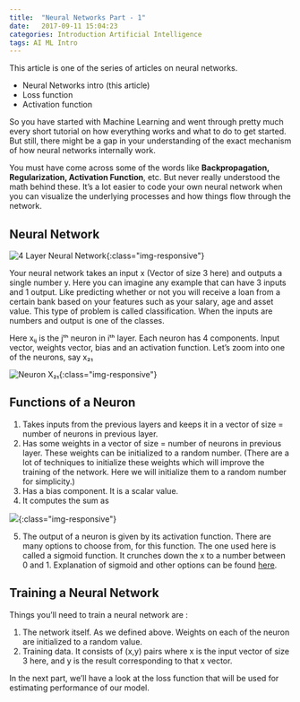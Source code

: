 ```yaml
---
title:  "Neural Networks Part - 1"
date:   2017-09-11 15:04:23
categories: Introduction Artificial Intelligence
tags: AI ML Intro
---
```



This article is one of the series of articles on neural networks.
 - Neural Networks intro (this article)
 - Loss function
 - Activation function

So you have started with Machine Learning and went through pretty much every short tutorial on how everything works and what to do to get started. But still, there might be a gap in your understanding of the exact mechanism of how neural networks internally work.

You must have come across some of the words like **Backpropagation, Regularization, Activation Function**, etc. But never really understood the math behind these. It’s a lot easier to code your own neural network when you can visualize the underlying processes and how things flow through the network.

## Neural Network
![4 Layer Neural Network](https://cdn-images-1.medium.com/max/880/1*cemKtt3xPbXyH2dyr892sg.png "4 Layer Neural Network"){:class="img-responsive"}

Your neural network takes an input x (Vector of size 3 here) and outputs a single number y. Here you can imagine any example that can have 3 inputs and 1 output. Like predicting whether or not you will receive a loan from a certain bank based on your features such as your salary, age and asset value. This type of problem is called classification. When the inputs are numbers and output is one of the classes.

Here xᵢⱼ is the jᵗʰ neuron in iᵗʰ layer. Each neuron has 4 components. Input vector, weights vector, bias and an activation function. Let’s zoom into one of the neurons, say x₂₁

![Neuron X₂₁](https://cdn-images-1.medium.com/max/880/1*2-r82S0K1JTYfTmk295YHg.png "Neuron X₂₁"){:class="img-responsive"}

## Functions of a Neuron

1. Takes inputs from the previous layers and keeps it in a vector of size = number of neurons in previous layer.
2. Has some weights in a vector of size = number of neurons in previous layer. These weights can be initialized to a random number. (There are a lot of techniques to initialize these weights which will improve the training of the network. Here we will initialize them to a random number for simplicity.)
3. Has a bias component. It is a scalar value.
4. It computes the sum as


![](https://cdn-images-1.medium.com/max/880/1*mTVtLnEIHXI-A8dRkMd0Kg.png){:class="img-responsive"}

5. The output of a neuron is given by its activation function. There are many options to choose from, for this function. The one used here is called a sigmoid function. It crunches down the x to a number between 0 and 1. Explanation of sigmoid and other options can be found [here](https://medium.com/towards-data-science/activation-functions-and-its-types-which-is-better-a9a5310cc8f).


## Training a Neural Network
Things you’ll need to train a neural network are :
1. The network itself. As we defined above. Weights on each of the neuron are initialized to a random value.
2. Training data. It consists of (x,y) pairs where x is the input vector of size 3 here, and y is the result corresponding to that x vector.

In the next part, we’ll have a look at the loss function that will be used for estimating performance of our model.